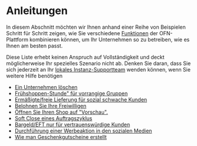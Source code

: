 # Anleitungen

In diesem Abschnitt möchten wir Ihnen anhand einer Reihe von Beispielen Schritt für Schritt zeigen, wie Sie verschiedene [Funktionen](../../basic-features/) der OFN-Plattform kombinieren können, um Ihr Unternehmen so zu betreiben, wie es Ihnen am besten passt.

Diese Liste erhebt keinen Anspruch auf Vollständigkeit und deckt möglicherweise Ihr spezielles Szenario nicht ab. Denken Sie daran, dass Sie sich jederzeit an Ihr [lokales Instanz-Supportteam](../../local-ofn-organizations-and-contacts.md) wenden können, wenn Sie weitere Hilfe benötigen

* [Ein Unternehmen löschen](delete-an-enterprise.md)
* [Frühshoppen-Stunde" für vorrangige Gruppen](early-shopping-hour-for-priority-groups.md)
* [Ermäßigte/freie Lieferung für sozial schwache Kunden](discounted-free-delivery-for-vulnerable-customers.md)
* [Belohnen Sie Ihre Freiwilligen](reward-your-volunteers.md)
* [Öffnen Sie Ihren Shop auf "Vorschau".](open-your-shop-on-preview.md)
* [Soft Close eines Auftragszyklus](soft-close-an-order-cycle.md)
* [Bargeld/EFT nur für vertrauenswürdige Kunden](cash-efts-for-trusted-customers-only.md)
* [Durchführung einer Werbeaktion in den sozialen Medien](running-a-social-media-promotion.md)
* [Wie man Geschenkgutscheine erstellt](how-to-create-gift-vouchers.md)
